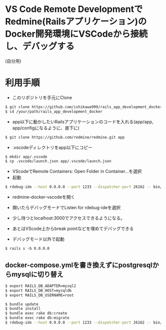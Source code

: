 # VS Code Remote DevelopmentでRedmine(Railsアプリケーション)のDocker開発環境にVSCodeから接続し、デバッグする

(自分用)

# 利用手順

* このリポジトリを手元にClone

```bash
$ git clone https://github.com/ishikawa999/rails_app_development_docker.git
$ cd /your/path/rails_app_development_docker
```

* app以下に動かしたいRailsアプリケーションのコードを入れる(app/app, app/configになるように、直下に)

```bash
$ git clone https://github.com/redmine/redmine.git app
```

* .vscodeディレクトリをapp以下にコピー
```bash
$ mkdir app/.vscode
$ cp .vscode/launch.json app/.vscode/launch.json
```

* VScodeでRemote Containers: Open Folder in Container...を選択
* 起動
```bash
$ rdebug-ide --host 0.0.0.0 --port 1233 --dispatcher-port 26162 -- bin/rails server -b 0.0.0.0
```
* redmine-docker-vscodeを開く
* 開いたらデバッグモードでListen for rdebug-ideを選択
* 少し待つとlocalhost:3000でアクセスできるようになる。
* あとはVScode上からbreak pointなどを埋めてデバッグできる

* デバッグモード以外で起動
```
$ rails s -b 0.0.0.0
```

## docker-compose.ymlを書き換えずにpostgresqlからmysqlに切り替え

```bash
$ export RAILS_DB_ADAPTER=mysql2
$ export RAILS_DB_HOST=mysqldb
$ export RAILS_DB_USERNAME=root

$ bundle update
$ bundle install
$ bundle exec rake db:create
$ bundle exec rake db:migrate
$ rdebug-ide --host 0.0.0.0 --port 1233 --dispatcher-port 26162 -- bin/rails server -b 0.0.0.0
```
